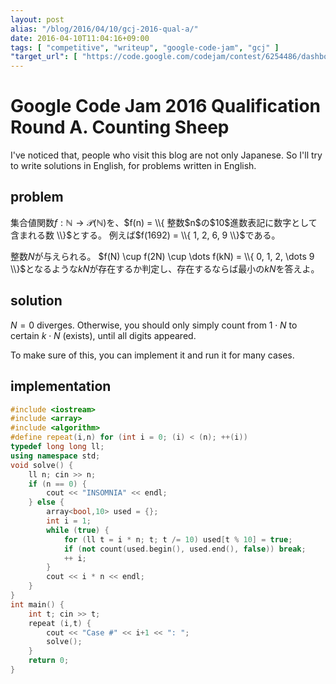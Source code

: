 ```yaml
---
layout: post
alias: "/blog/2016/04/10/gcj-2016-qual-a/"
date: 2016-04-10T11:04:16+09:00
tags: [ "competitive", "writeup", "google-code-jam", "gcj" ]
"target_url": [ "https://code.google.com/codejam/contest/6254486/dashboard#s=p0" ]
---
```


# Google Code Jam 2016 Qualification Round A. Counting Sheep

I've noticed that, people who visit this blog are not only Japanese.
So I'll try to write solutions in English, for problems written in English.

## problem

集合値関数$f : \mathbb{N} \to \mathcal{P}(\mathbb{N})$を、$f(n) = \\{ 整数$n$の$10$進数表記に数字として含まれる数 \\}$とする。
例えば$f(1692) = \\{ 1, 2, 6, 9 \\}$である。

整数$N$が与えられる。
$f(N) \cup f(2N) \cup \dots f(kN) = \\{ 0, 1, 2, \dots 9 \\}$となるような$kN$が存在するか判定し、存在するならば最小の$kN$を答えよ。

## solution

$N = 0$ diverges. Otherwise, you should only simply count from $1 \cdot N$ to certain $k \cdot N$ (exists), until all digits appeared.

To make sure of this, you can implement it and run it for many cases.

## implementation

``` c++
#include <iostream>
#include <array>
#include <algorithm>
#define repeat(i,n) for (int i = 0; (i) < (n); ++(i))
typedef long long ll;
using namespace std;
void solve() {
    ll n; cin >> n;
    if (n == 0) {
        cout << "INSOMNIA" << endl;
    } else {
        array<bool,10> used = {};
        int i = 1;
        while (true) {
            for (ll t = i * n; t; t /= 10) used[t % 10] = true;
            if (not count(used.begin(), used.end(), false)) break;
            ++ i;
        }
        cout << i * n << endl;
    }
}
int main() {
    int t; cin >> t;
    repeat (i,t) {
        cout << "Case #" << i+1 << ": ";
        solve();
    }
    return 0;
}
```
